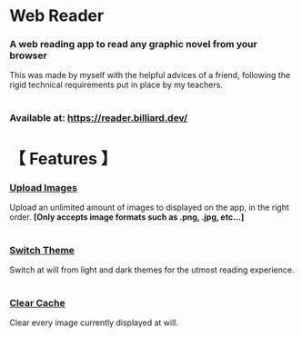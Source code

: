 # **Web Reader**


### A web reading app to read any graphic novel from your browser

This was made by myself with the helpful advices of a friend, following the rigid technical requirements put in place by my teachers.
</br></br>
### Available at: https://reader.billiard.dev/


# 【 Features 】

### <ins>Upload Images</ins>
Upload an unlimited amount of images to displayed on the app, in the right order.
**[Only accepts image formats such as .png, .jpg, etc...]**
</br></br>
### <ins>Switch Theme</ins>
Switch at will from light and dark themes for the utmost reading experience.
</br></br>
### <ins>Clear Cache</ins>
Clear every image currently displayed at will.
</br></br>
